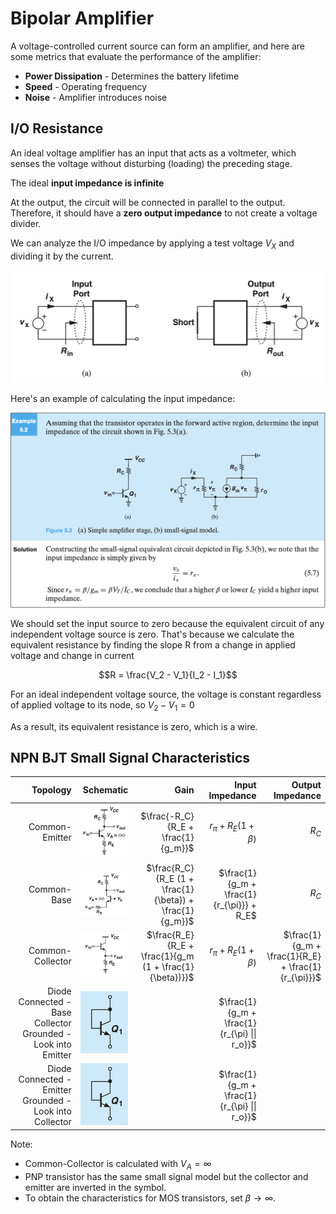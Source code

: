# Bipolar Amplifier

A voltage-controlled current source can form an amplifier, and here are some metrics that evaluate the performance of the amplifier:
* **Power Dissipation** - Determines the battery lifetime
* **Speed** - Operating frequency
* **Noise** - Amplifier introduces noise

## I/O Resistance

An ideal voltage amplifier has an input that acts as a voltmeter, which senses the voltage without disturbing (loading) the preceding stage.

The ideal **input impedance is infinite**

At the output, the circuit will be connected in parallel to the output. Therefore, it should have a **zero output impedance** to not create a voltage divider.

We can analyze the I/O impedance by applying a test voltage $V_X$ and dividing it by the current.

![Figure6](./image/Figure6.png)

Here's an example of calculating the input impedance:

![Figure7](./image/Figure7.png)

We should set the input source to zero because the equivalent circuit of any independent voltage source is zero.
That's because we calculate the equivalent resistance by finding the slope R from a change in applied voltage and change in current

$$R = \frac{V_2 - V_1}{I_2 - I_1}$$

For an ideal independent voltage source, the voltage is constant regardless of applied voltage to its node, so $V_2 - V_1 = 0$

As a result, its equivalent resistance is zero, which is a wire.

## NPN BJT Small Signal Characteristics

| Topology | Schematic | Gain | Input Impedance | Output Impedance |
|---: |---: |---: |---: |---: |
| Common-Emitter | <img src="./image/Figure19.png" alt="drawing" width="150"/> | $\frac{-R_C}{R_E + \frac{1}{g_m}}$ | $r_{\pi} + R_E (1 + \beta)$ | $R_C$ |
| Common-Base | <img src="./image/Figure20.png" alt="drawing" width="150"/> | $\frac{R_C}{R_E (1 + \frac{1}{\beta}) + \frac{1}{g_m}}$ | $\frac{1}{g_m + \frac{1}{r_{\pi}}} + R_E$ | $R_C$ |
| Common-Collector | <img src="./image/Figure21.png" alt="drawing" width="150"/> | $\frac{R_E}{R_E + \frac{1}{g_m (1 + \frac{1}{\beta})}}$ | $r_{\pi} + R_E (1 + \beta)$ | $\frac{1}{g_m + \frac{1}{R_E} + \frac{1}{r_{\pi}}}$ |
| Diode Connected - Base Collector Grounded - Look into Emitter | <img src="./image/Figure22.png" alt="drawing" width="150"/> | | $\frac{1}{g_m + \frac{1}{r_{\pi} \|\| r_o}}$ | |
| Diode Connected - Emitter Grounded - Look into Collector | <img src="./image/Figure22.png" alt="drawing" width="150"/> | | $\frac{1}{g_m + \frac{1}{r_{\pi} \|\| r_o}}$ | |


Note:
* Common-Collector is calculated with $V_A = \infty$
* PNP transistor has the same small signal model but the collector and emitter are inverted in the symbol.
* To obtain the characteristics for MOS transistors, set $\beta \to \infty$.